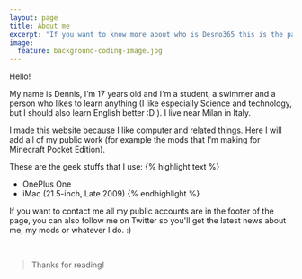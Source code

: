 ```yaml
---
layout: page
title: About me
excerpt: "If you want to know more about who is Desno365 this is the page you are looking for"
image:
  feature: background-coding-image.jpg
---
```


Hello!

My name is Dennis, I’m 17 years old and I'm a student, a swimmer and a person who likes to learn anything (I like especially Science and technology, but I should also learn English better :D ).
I live near Milan in Italy.

I made this website because I like computer and related things. Here I will add all of my public work (for example the mods that I'm making for Minecraft Pocket Edition).

These are the geek stuffs that I use:
{% highlight text %}
- OnePlus One
- iMac (21.5-inch, Late 2009)
{% endhighlight %}



If you want to contact me all my public accounts are in the footer of the page, you can also follow me on Twitter so you'll get the latest news about me, my mods or whatever I do. :)

<br>

> Thanks for reading!
